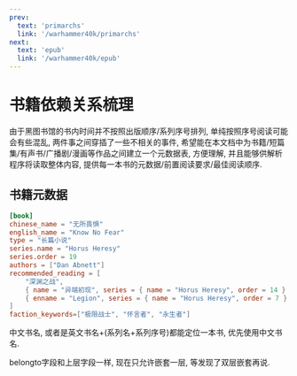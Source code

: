 ```yaml
---
prev:
  text: 'primarchs'
  link: '/warhammer40k/primarchs'
next:
  text: 'epub'
  link: '/warhammer40k/epub'
---
```


# 书籍依赖关系梳理

由于黑图书馆的书内时间并不按照出版顺序/系列序号排列, 单纯按照序号阅读可能会有些混乱, 两件事之间穿插了一些不相关的事件, 希望能在本文档中为书籍/短篇集/有声书/广播剧/漫画等作品之间建立一个元数据表, 方便理解, 并且能够供解析程序将读取整体内容, 提供每一本书的元数据/前置阅读要求/最佳阅读顺序.

## 书籍元数据

``` toml
[book]
chinese_name = "无所畏惧"
english_name = "Know No Fear"
type = "长篇小说"
series.name = "Horus Heresy"
series.order = 19
authors = ["Dan Abnett"]
recommended_reading = [
    "深渊之战",
    { name = "异端初现", series = { name = "Horus Heresy", order = 14 } },
    { enname = "Legion", series = { name = "Horus Heresy", order = 7 } },
]
faction_keywords=["极限战士", "怀言者", "永生者"]
```

中文书名, 或者是英文书名+(系列名+系列序号)都能定位一本书, 优先使用中文书名.

belongto字段和上层字段一样, 现在只允许嵌套一层, 等发现了双层嵌套再说.
